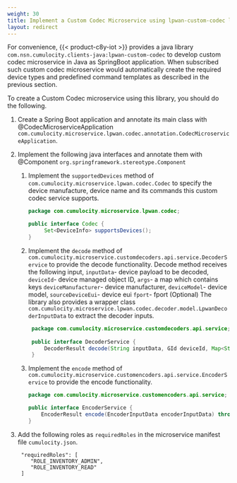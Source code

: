 ```yaml
---
weight: 30
title: Implement a Custom Codec Microservice using lpwan-custom-codec library
layout: redirect
---
```


For convenience, {{< product-c8y-iot >}} provides a java library `com.nsn.cumulocity.clients-java:lpwan-custom-codec` to develop custom codec microservice in Java as SpringBoot application. 
When subscribed such custom codec microservice would automatically create the required device types and predefined command templates as described in the previous section.

To create a Custom Codec microservice using this library, you should do the following.

1. Create a Spring Boot application and annotate its main class with @CodecMicroserviceApplication `com.cumulocity.microservice.lpwan.codec.annotation.CodecMicroserviceApplication`.
2. Implement the following java interfaces and annotate them with @Component `org.springframework.stereotype.Component`
    
    1. Implement the `supportedDevices` method of `com.cumulocity.microservice.lpwan.codec.Codec` to specify the device manufacture, device name and its commands this custom codec service supports.
        ```java
        package com.cumulocity.microservice.lpwan.codec;
        
        public interface Codec {
             Set<DeviceInfo> supportsDevices();
        }
        ```    
    2. Implement the `decode` method of `com.cumulocity.microservice.customdecoders.api.service.DecoderService` to provide the decode functionality. Decode method receives the following input,
          `inputData`- device payload to be decoded, 
          `deviceId`- device managed object ID, 
          `args`- a map which contains keys 
                `deviceManufacturer`- device manufacturer, 
                `deviceModel`- device model, 
                `sourceDeviceEui`- device eui
                `fport`- fport (Optional)
      The library also provides a wrapper class `com.cumulocity.microservice.lpwan.codec.decoder.model.LpwanDecoderInputData` to extract the decoder inputs.
         ```java
          package com.cumulocity.microservice.customdecoders.api.service;
          
          public interface DecoderService {
              DecoderResult decode(String inputData, GId deviceId, Map<String, String> args) throws DecoderServiceException;
          }
          ```
    3. Implement the `encode` method of `com.cumulocity.microservice.customencoders.api.service.EncoderService` to provide the encode functionality.      
        ```java
        package com.cumulocity.microservice.customencoders.api.service;
        
        public interface EncoderService {
            EncoderResult encode(EncoderInputData encoderInputData) throws EncoderServiceException;
        }
        ```
3. Add the following roles as `requiredRoles` in the microservice manifest file `cumulocity.json`.
        
        "requiredRoles": [ 
           "ROLE_INVENTORY_ADMIN",
           "ROLE_INVENTORY_READ"
        ]
        


